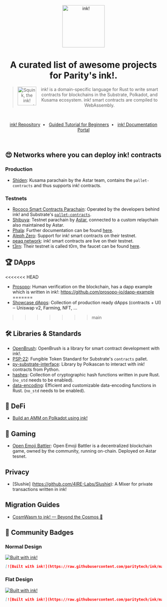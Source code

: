 <div align="center">
    <img src="./.images/ink-logo-glow.svg" alt="ink!" height="136" />
<h1 align="center">
    A curated list of awesome projects for Parity's ink!.
</h1>

> <img src="./.images/ink-squid.svg" alt="Squink, the ink! mascot" align="left" height="60" />
> ink! is a domain-specific language for Rust to write smart contracts for blockchains in the Substrate, Polkadot, and Kusama ecosystem. ink! smart contracts are compiled to WebAssembly.

<br/>

[ink! Repository](https://github.com/paritytech/ink)&nbsp;&nbsp;•&nbsp;&nbsp;
[Guided Tutorial for Beginners](https://docs.substrate.io/tutorials/v3/ink-workshop/pt1)&nbsp;&nbsp;•&nbsp;&nbsp;
[ink! Documentation Portal](https://paritytech.github.io/ink-docs)

</div>

<br/>

## 😍 Networks where you can deploy ink! contracts

### Production

- [Shiden](https://shiden.astar.network): Kusama parachain by the Astar team, contains the `pallet-contracts` and thus supports ink! contracts.

### Testnets

- [Rococo Smart Contracts Parachain](https://ink.substrate.io/testnet/): Operated by the developers behind ink! and Substrate's [`pallet-contracts`](https://github.com/paritytech/substrate/tree/master/frame/contracts).
- [Shibuya](https://docs.astar.network/maintain/collator/shibuya-network): Testnet parachain by [Astar](https://astar.network/), connected to a custom relaychain also maintained by Astar.
- [Phala](https://polkadot.js.org/apps/?rpc=wss%3A%2F%2Fpoc5.phala.network%2Fws#/explorer): Further documentation can be found [here](https://wiki.phala.network/en-us/build/developer/fat-contract-tutorial/).
- [Aleph Zero](https://alephzero.org/blog/aleph-zero-smart-contracts-testnet/): Support for ink! smart contracts on their testnet.
- [peaq network](https://www.peaq.network/agung-testnet): ink! smart contracts are live on their testnet.
- [t3rn](https://www.t3rn.io/): Their testnet is called t0rn, the faucet can be found [here](https://dev.net.t3rn.io/faucet/).

## :trophy: DApps

<<<<<<< HEAD
 - [Prosopo](https://www.prosopo.io/): Human verification on the blockchain, has a dapp example which is written in ink!: https://github.com/prosopo-io/dapp-example
=======
- [Showcase dApps](https://github.com/AstarNetwork/wasm-showcase-dapps): Collection of production ready dApps (contracts + UI) ‒ Uniswap v2, Farming, NFT, …
>>>>>>> main

## 🛠️ Libraries & Standards

- [OpenBrush](https://openbrush.io/): OpenBrush is a library for smart contract development with ink!.
- [PSP-22](https://github.com/w3f/PSPs/blob/master/PSPs/psp-22.md): Fungible Token Standard for Substrate's `contracts` pallet.
- [py-substrate-interface](https://github.com/polkascan/py-substrate-interface/#ink-contract-interfacing): Library by Polkascan to interact with ink! contracts from Python.
- [hashes](https://github.com/RustCrypto/hashes): Collection of cryptographic hash functions written in pure Rust. (`no_std` needs to be enabled).
- [data-encoding](https://github.com/ia0/data-encoding): Efficient and customizable data-encoding functions in Rust. (`no_std` needs to be enabled).

## 🏦 DeFi

- [Build an AMM on Polkadot using ink!](https://learn.figment.io/tutorials/build-polkadot-amm-using-ink)

## 👾 Gaming

- [Open Emoji Battler](https://github.com/OpenEmojiBattler/open-emoji-battler/tree/main/front/src): Open Emoji Battler is a decentralized blockchain game, owned by the community, running on-chain. Deployed on Astar tesnet.

## Privacy
- [Slushie] (https://github.com/4IRE-Labs/Slushie): A Mixer for private transactions written in ink!

## Migration Guides

- [CosmWasm to ink! — Beyond the Cosmos 🌌](https://medium.com/@RoloiMoney/cosmwasm-to-ink-beyond-the-cosmos-e4920604f9cb)

## 🙌 Community Badges

### Normal Design

[![Built with ink!](.images/badge.svg)](https://github.com/paritytech/ink)

```markdown
[![Built with ink!](https://raw.githubusercontent.com/paritytech/ink/master/.images/badge.svg)](https://github.com/paritytech/ink)
```

### Flat Design

[![Built with ink!](.images/badge_flat.svg)](https://github.com/paritytech/ink)

```markdown
[![Built with ink!](https://raw.githubusercontent.com/paritytech/ink/master/.images/badge_flat.svg)](https://github.com/paritytech/ink)
```
